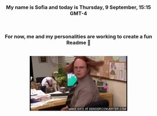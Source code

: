 


<div align="center">
<h3 >My name is Sofia and today is Thursday, 9 September, 15:15 GMT-4</h3><br>
<h3 >For now, me and my personalities are working to create a fun Readme 👋
</h3><br>
<img src='img/dwight.gif' alt='working...'/>
</div>
